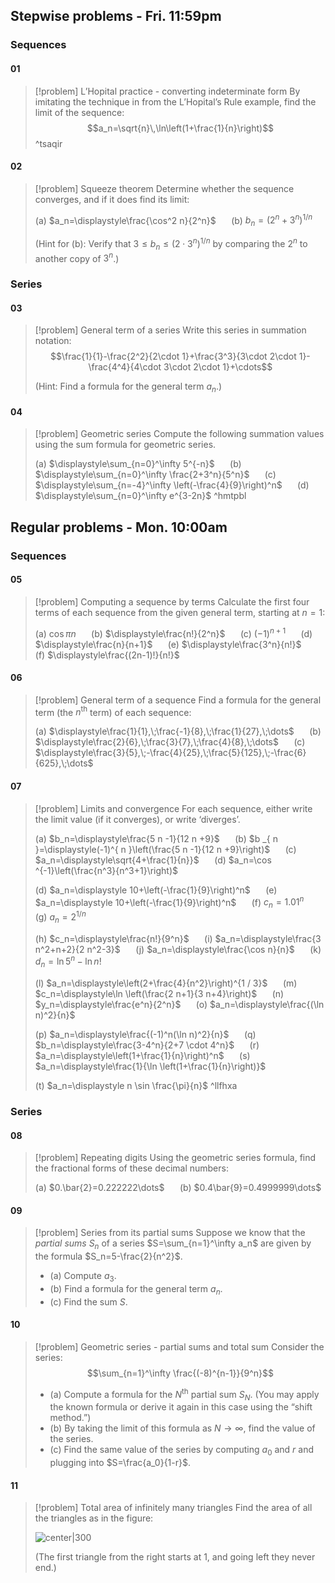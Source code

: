 ## Stepwise problems - Fri. 11:59pm
### Sequences
#### 01
> [!problem] L’Hopital practice - converting indeterminate form
> By imitating the technique in from the L’Hopital’s Rule example, find the limit of the sequence: $$a_n=\sqrt{n}\,\ln\left(1+\frac{1}{n}\right)$$ ^tsaqir
#### 02
> [!problem] Squeeze theorem
> Determine whether the sequence converges, and if it does find its limit: 
> 
> (a) $a_n=\displaystyle\frac{\cos^2 n}{2^n}$ $\quad$ (b) $b_n=\displaystyle \left(2^n+3^n\right)^{1/n}$
> 
> (Hint for (b): Verify that $3\leq b_n\leq (2\cdot 3^n)^{1/n}$ by comparing the $2^n$ to another copy of $3^n$.)

### Series
#### 03
> [!problem] General term of a series
> Write this series in summation notation: $$\frac{1}{1}-\frac{2^2}{2\cdot 1}+\frac{3^3}{3\cdot 2\cdot 1}-\frac{4^4}{4\cdot 3\cdot 2\cdot 1}+\cdots$$
> 
> (Hint: Find a formula for the general term $a_n$.)
#### 04
> [!problem] Geometric series
> Compute the following summation values using the sum formula for geometric series.
> 
> (a) $\displaystyle\sum_{n=0}^\infty 5^{-n}$ $\quad$ (b) $\displaystyle\sum_{n=0}^\infty \frac{2+3^n}{5^n}$ $\quad$ (c) $\displaystyle\sum_{n=-4}^\infty \left(-\frac{4}{9}\right)^n$ $\quad$ (d) $\displaystyle\sum_{n=0}^\infty e^{3-2n}$ ^hmtpbl

## Regular problems - Mon. 10:00am
### Sequences
#### 05
> [!problem] Computing a sequence by terms
> Calculate the first four terms of each sequence from the given general term, starting at $n=1$: 
> 
> (a) $\cos \pi n$ $\quad$ (b) $\displaystyle\frac{n!}{2^n}$ $\quad$ (c) $(-1)^{n+1}$ $\quad$ (d) $\displaystyle\frac{n}{n+1}$ $\quad$ (e) $\displaystyle\frac{3^n}{n!}$ $\quad$ (f) $\displaystyle\frac{(2n-1)!}{n!}$
#### 06
> [!problem] General term of a sequence
> Find a formula for the general term (the $n^\text{th}$ term) of each sequence: 
> 
> (a) $\displaystyle\frac{1}{1},\;\frac{-1}{8},\;\frac{1}{27},\;\dots$ $\quad$ (b) $\displaystyle\frac{2}{6},\;\frac{3}{7},\;\frac{4}{8},\;\dots$ $\quad$ (c) $\displaystyle\frac{3}{5},\;-\frac{4}{25},\;\frac{5}{125},\;-\frac{6}{625},\;\dots$
#### 07
> [!problem] Limits and convergence
> For each sequence, either write the limit value (if it converges), or write ‘diverges’.
> 
> (a) $b_n=\displaystyle\frac{5 n -1}{12 n +9}$ $\quad$ (b) $b _{ n }=\displaystyle(-1)^{ n }\left(\frac{5 n -1}{12 n +9}\right)$ $\quad$ (c) $a_n=\displaystyle\sqrt{4+\frac{1}{n}}$ $\quad$ (d) $a_n=\cos ^{-1}\left(\frac{n^3}{n^3+1}\right)$
> 
> (d) $a_n=\displaystyle 10+\left(-\frac{1}{9}\right)^n$ $\quad$ (e) $a_n=\displaystyle 10+\left(-\frac{1}{9}\right)^n$ $\quad$ (f) $c_n=1.01^n$ $\quad$ (g) $a_n=\displaystyle 2^{1 / n}$
> 
> (h) $c_n=\displaystyle\frac{n!}{9^n}$ $\quad$ (i) $a_n=\displaystyle\frac{3 n^2+n+2}{2 n^2-3}$ $\quad$ (j) $a_n=\displaystyle\frac{\cos n}{n}$ $\quad$ (k) $d_n=\ln 5^n-\ln n!$
> 
> (l) $a_n=\displaystyle\left(2+\frac{4}{n^2}\right)^{1 / 3}$ $\quad$ (m) $c_n=\displaystyle\ln \left(\frac{2 n+1}{3 n+4}\right)$ $\quad$ (n) $y_n=\displaystyle\frac{e^n}{2^n}$ $\quad$ (o) $a_n=\displaystyle\frac{(\ln n)^2}{n}$
> 
> (p) $a_n=\displaystyle\frac{(-1)^n(\ln n)^2}{n}$ $\quad$ (q) $b_n=\displaystyle\frac{3-4^n}{2+7 \cdot 4^n}$ $\quad$ (r) $a_n=\displaystyle\left(1+\frac{1}{n}\right)^n$ $\quad$ (s) $a_n=\displaystyle\frac{1}{\ln \left(1+\frac{1}{n}\right)}$
> 
> (t) $a_n=\displaystyle n \sin \frac{\pi}{n}$ ^llfhxa

### Series
#### 08
> [!problem] Repeating digits
> Using the geometric series formula, find the fractional forms of these decimal numbers:
> 
> (a) $0.\bar{2}=0.222222\dots$ $\quad$ (b) $0.4\bar{9}=0.4999999\dots$
#### 09
> [!problem] Series from its partial sums
> Suppose we know that the *partial sums* $S_n$ of a series $S=\sum_{n=1}^\infty a_n$ are given by the formula $S_n=5-\frac{2}{n^2}$.
> - (a) Compute $a_3$.
> - (b) Find a formula for the general term $a_n$.
> - (c) Find the sum $S$.
#### 10
> [!problem] Geometric series - partial sums and total sum
> Consider the series: $$\sum_{n=1}^\infty \frac{(-8)^{n-1}}{9^n}$$
> 
> - (a) Compute a formula for the $N^\text{th}$ partial sum $S_N$. (You may apply the known formula or derive it again in this case using the “shift method.”)
> - (b) By taking the limit of this formula as $N\to\infty$, find the value of the series.
> - (c) Find the same value of the series by computing $a_0$ and $r$ and plugging into $S=\frac{a_0}{1-r}$.
#### 11
> [!problem] Total area of infinitely many triangles
> Find the area of all the triangles as in the figure:
> 
> ![center|300](Pasted%20image%2020241008211017.png)
> 
> (The first triangle from the right starts at $1$, and going left they never end.)

